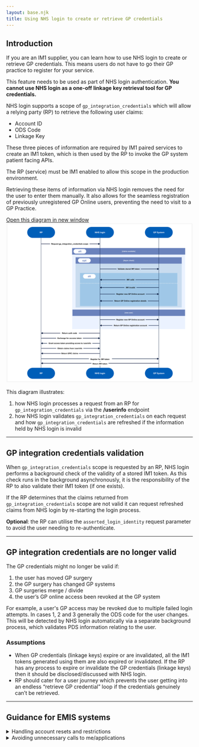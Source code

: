 ```yaml
---
layout: base.njk
title: Using NHS login to create or retrieve GP credentials
---
```


## Introduction

If you are an IM1 supplier, you can learn how to use NHS login to create or retrieve GP credentials. This means users do not have to go their GP practice to register for your service.

This feature needs to be used as part of NHS login authentication. **You cannot use NHS login as a one-off linkage key retrieval tool for GP credentials.**

NHS login supports a scope of `gp_integration_credentials` which will allow a relying party (RP) to retrieve the following user claims:

- Account ID
- ODS Code
- Linkage Key

These three pieces of information are required by IM1 paired services to create an IM1 token, which is then used by the RP to invoke the GP system patient facing APIs. 

The RP (service) must be IM1 enabled to allow this scope in the production environment. 

Retrieving these items of information via NHS login removes the need for the user to enter them manually. It also allows for the seamless registration of previously unregistered GP Online users, preventing the need to visit to a GP Practice.

<div class="design-example">
<a href="https://raw.githubusercontent.com/nhsconnect/nhslogin/main/src/images/gp-credentials-diagram.png" class="design-example__pop-out" target="_blank">Open this diagram in new window</a>
    <div class="code-embed">
    <img class="nhsuk-image__img" src="https://github.com/nhsconnect/nhslogin/raw/main/src/images/gp-credentials-diagram.png" alt="Diagram illustrating GP credentials request and validation">
</div>
</div>

This diagram illustrates:
1. how NHS login processes a request from an RP for `gp_integration_credentials` via the **/userinfo** endpoint
2. how NHS login validates `gp_integration_credentials` on each request and how `gp_integration_credentials` are refreshed if the information held by NHS login is invalid

---

## GP integration credentials validation

When `gp_integration_credentials` scope is requested by an RP, NHS login performs a background check of the validity of a stored IM1 token. As this check runs in the background asynchronously, it is the responsibility of the RP to also validate their IM1 token (if one exists).

If the RP determines that the claims returned from `gp_integration_credentials` scope are not valid it can request refreshed claims from NHS login by re-starting the login process.

**Optional**: the RP can utilise the `asserted_login_identity` request parameter to avoid the user needing to re-authenticate.

---

## GP integration credentials are no longer valid

The GP credentials might no longer be valid if:

1. the user has moved GP surgery
2. the GP surgery has changed GP systems
3. GP surgeries merge / divide
4. the user’s GP online access been revoked at the GP system

For example, a user's GP access may be revoked due to multiple failed login attempts. In cases 1, 2 and 3 generally the ODS code for the user changes. This will be detected by NHS login automatically via a separate background process, which validates PDS information relating to the user.

### Assumptions

- When GP credentials (linkage keys) expire or are invalidated, all the IM1 tokens generated using them are also expired or invalidated. If the RP has any process to expire or invalidate the GP credentials (linkage keys) then it should be disclosed/discussed with NHS login.
- RP should cater for a user journey which prevents the user getting into an endless “retrieve GP credential” loop if the credentials genuinely can’t be retrieved.

---

<div class="nhsuk-card nhsuk-card" id="NHSDS">
  <div class="nhsuk-card__content">
              <h2>
               Guidance for EMIS systems
              </h2>
      <details class="nhsuk-details nhsuk-expander--no-outline">
        <summary class="nhsuk-details__summary">
          <span class="nhsuk-details__summary-text">
            Handling account resets and restrictions
          </span>
        </summary>
      <ul class="nhsuk-inside-box-text" style="max-width:none;">    

EMIS Web accounts can be reset, either by: 
<ul>
<li>the user</li>
<li>the GP practice (for example, when suspicious activity is detected)</li>
</ul>
          
After a reset, the account enters a “Restricted” state until the user reauthenticates via NHS login.

To resolve this, if your POST /Session response includes: `ApplicationLinkLevel:"Restricted"` redirect the user back to NHS login. 

They will be prompted to reauthenticate, lifting the restriction on their account.

</div>
</div>
</div>
</div>

<details class="nhsuk-details nhsuk-expander--no-outline">
        <summary class="nhsuk-details__summary">
          <span class="nhsuk-details__summary-text">
            Avoiding unnecessary calls to me/applications 
          </span>
        </summary>
      <div class="nhsuk-details__text nhsuk-grid-row">
      <div class="nhsuk-grid-column-full width">
      <ul class="nhsuk-inside-box-text" style="max-width:none;">    

Some partners are triggering unecessary `me_applications` on every NHS login. This results in a confirmation email being sent to the user each time. 

To avoid this, follow these steps:

Initial login:
<ul>
<li>When a user logs in via NHS login for the first time, you'll receive a linkage key.</li>
<li>Use this linkage key to call `me_applications` and obtain the Access Identity GUID.</li>
<li>Store both the linkage key and the Access Identity GUID securely.</li>
</ul>

Subsequent logins:
<ul>
<li>On each login, compare the returned linkage key with the one you've stored.</li>
<li>If it's the same: use the stored GUID to establish the user session.</li>
<li>If it's different: use the new linkage key to retrieve a fresh GUID via me/applications, then update your stored values.</li>
</ul>

</div>
</div>
</div>
</div>
